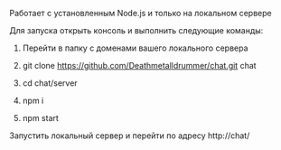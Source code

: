 Работает с установленным Node.js и только на локальном сервере

Для запуска открыть консоль и выполнить следующие команды:

1. Перейти в папку с доменами вашего локального сервера

2. git clone https://github.com/Deathmetalldrummer/chat.git chat

3. cd chat/server

4. npm i

5. npm start

Запустить локальный сервер и перейти по адресу http://chat/
